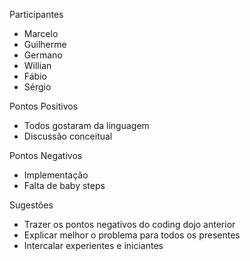Participantes
* Marcelo
* Guilherme
* Germano
* Willian
* Fábio
* Sérgio

Pontos Positivos
* Todos gostaram da linguagem
* Discussão conceitual

Pontos Negativos
* Implementação
* Falta de baby steps
	
Sugestões
* Trazer os pontos negativos do coding dojo anterior
* Explicar melhor o problema para todos os presentes
* Intercalar experientes e iniciantes
